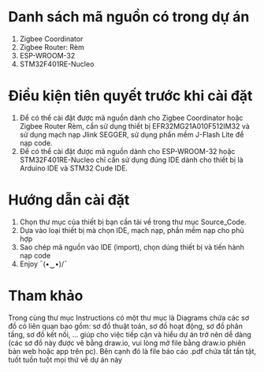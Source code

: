 # Danh sách mã nguồn có trong dự án
1. Zigbee Coordinator
2. Zigbee Router: Rèm
3. ESP-WROOM-32
4. STM32F401RE-Nucleo
# Điều kiện tiên quyết trước khi cài đặt
1. Để có thể cài đặt được mã nguồn dành cho Zigbee Coordinator hoặc Zigbee Router Rèm, cần sử dụng thiết bị EFR32MG21A010F512IM32 và sử dụng mạch nạp Jlink SEGGER, sử dụng phần mềm J-Flash Lite để nạp code.
2. Để có thể cài đặt được mã nguồn dành cho ESP-WROOM-32 hoặc STM32F401RE-Nucleo chỉ cần sử dụng đúng IDE dành cho thiết bị là Arduino IDE và STM32 Cude IDE.
# Hướng dẫn cài đặt
1. Chọn thư mục của thiết bị bạn cần tải về trong thư mục Source_Code.
2. Dựa vào loại thiết bị mà chọn IDE, mạch nạp, phần mềm nạp cho phù hợp
3. Sao chép mã nguồn vào IDE (import), chọn dúng thiết bị và tiến hành nạp code
4. Enjoy ¯\(•‿•)/¯
# Tham khảo
Trong cùng thư mục Instructions có một thư mục là Diagrams chứa các sơ đồ có liên quan bao gồm: sơ đồ thuật toán, sơ đồ hoạt động, sơ đồ phân tầng, sơ đồ kết nối, ... giúp cho việc tiếp cận và hiểu dự án trở nên dễ dàng (các sơ đồ này được vẽ bằng draw.io, vui lòng mở file bằng draw.io phiên bản web hoặc app trên pc). Bên cạnh đó là file báo cáo .pdf chứa tất tần tật, tuốt tuồn tuột mọi thứ về dự án này
